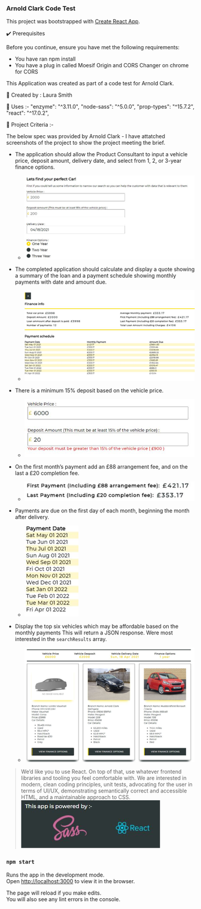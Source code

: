 ### Arnold Clark Code Test

This project was bootstrapped with [Create React App](https://github.com/facebook/create-react-app).

:heavy_check_mark: Prerequisites 

Before you continue, ensure you have met the following requirements:

* You have ran npm install
* You have a plug in called Moesif Origin and CORS Changer on chrome for CORS 


This Application was created as part of a code test for Arnold Clark. 

:girl: Created by : Laura Smith

:pushpin: Uses :- 
    "enzyme": "^3.11.0",
    "node-sass": "^5.0.0",
    "prop-types": "^15.7.2",
    "react": "^17.0.2",


:green_book: Project Criteria :- 

The below spec was provided by Arnold Clark - I have attatched screenshots of the project to show the project meeting the brief. 

* The application should allow the Product Consultant to input a vehicle price, deposit amount, delivery date, and select from 1, 2, or 3-year finance options.

    * ![Image of projectInputs](src/ProjectCriteriaImages/projectInputs.JPG)

* The completed application should calculate and display a quote showing a summary of the loan and a payment schedule showing monthly payments with date and amount due.

    * ![Image of quotePayment](src/ProjectCriteriaImages/quotePayment.JPG)

* There is a minimum 15% deposit based on the vehicle price.

    * ![Image of depositValidation](src/ProjectCriteriaImages/depositValidation.JPG)

* On the first month’s payment add an £88 arrangement fee, and on the last a £20 completion fee.

    * ![Image of paymentFees](src/ProjectCriteriaImages/paymentFees.JPG)

* Payments are due on the first day of each month, beginning the month after delivery.

    * ![Image of firstOfEachMonth](src/ProjectCriteriaImages/firstOfEachMonth.JPG)

* Display the top six vehicles which may be affordable based on the monthly payments This will return a JSON response. Were most interested in the `searchResults` array.

    * ![Image of searchResults](src/ProjectCriteriaImages/searchResults.JPG)


> We’d like you to use React. On top of that, use whatever frontend libraries and tooling you feel comfortable with. We are interested in modern, clean coding principles, unit tests, advocating for the user in terms of UI/UX, demonstrating semantically correct and accessible HTML, and a maintainable approach to CSS.
![Image of footer](src/ProjectCriteriaImages/footer.JPG)


### `npm start`

Runs the app in the development mode.\
Open [http://localhost:3000](http://localhost:3000) to view it in the browser.

The page will reload if you make edits.\
You will also see any lint errors in the console.
